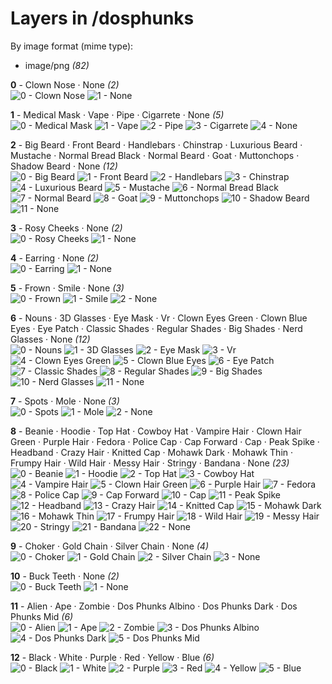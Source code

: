 # Layers in /dosphunks

By image format (mime type):
- image/png _(82)_


**0** -  Clown Nose · None  _(2)_ <br>
![](0_0.png "0 - Clown Nose") 
![](0_1.png "1 - None") 


**1** -  Medical Mask · Vape · Pipe · Cigarrete · None  _(5)_ <br>
![](1_0.png "0 - Medical Mask") 
![](1_1.png "1 - Vape") 
![](1_2.png "2 - Pipe") 
![](1_3.png "3 - Cigarrete") 
![](1_4.png "4 - None") 


**2** -  Big Beard · Front Beard · Handlebars · Chinstrap · Luxurious Beard · Mustache · Normal Bread Black · Normal Beard · Goat · Muttonchops · Shadow Beard · None  _(12)_ <br>
![](2_0.png "0 - Big Beard") 
![](2_1.png "1 - Front Beard") 
![](2_2.png "2 - Handlebars") 
![](2_3.png "3 - Chinstrap") 
![](2_4.png "4 - Luxurious Beard") 
![](2_5.png "5 - Mustache") 
![](2_6.png "6 - Normal Bread Black") 
![](2_7.png "7 - Normal Beard") 
![](2_8.png "8 - Goat") 
![](2_9.png "9 - Muttonchops") 
![](2_10.png "10 - Shadow Beard") 
![](2_11.png "11 - None") 


**3** -  Rosy Cheeks · None  _(2)_ <br>
![](3_0.png "0 - Rosy Cheeks") 
![](3_1.png "1 - None") 


**4** -  Earring · None  _(2)_ <br>
![](4_0.png "0 - Earring") 
![](4_1.png "1 - None") 


**5** -  Frown · Smile · None  _(3)_ <br>
![](5_0.png "0 - Frown") 
![](5_1.png "1 - Smile") 
![](5_2.png "2 - None") 


**6** -  Nouns · 3D Glasses · Eye Mask · Vr · Clown Eyes Green · Clown Blue Eyes · Eye Patch · Classic Shades · Regular Shades · Big Shades · Nerd Glasses · None  _(12)_ <br>
![](6_0.png "0 - Nouns") 
![](6_1.png "1 - 3D Glasses") 
![](6_2.png "2 - Eye Mask") 
![](6_3.png "3 - Vr") 
![](6_4.png "4 - Clown Eyes Green") 
![](6_5.png "5 - Clown Blue Eyes") 
![](6_6.png "6 - Eye Patch") 
![](6_7.png "7 - Classic Shades") 
![](6_8.png "8 - Regular Shades") 
![](6_9.png "9 - Big Shades") 
![](6_10.png "10 - Nerd Glasses") 
![](6_11.png "11 - None") 


**7** -  Spots · Mole · None  _(3)_ <br>
![](7_0.png "0 - Spots") 
![](7_1.png "1 - Mole") 
![](7_2.png "2 - None") 


**8** -  Beanie · Hoodie · Top Hat · Cowboy Hat · Vampire Hair · Clown Hair Green · Purple Hair · Fedora · Police Cap · Cap Forward · Cap · Peak Spike · Headband · Crazy Hair · Knitted Cap · Mohawk Dark · Mohawk Thin · Frumpy Hair · Wild Hair · Messy Hair · Stringy · Bandana · None  _(23)_ <br>
![](8_0.png "0 - Beanie") 
![](8_1.png "1 - Hoodie") 
![](8_2.png "2 - Top Hat") 
![](8_3.png "3 - Cowboy Hat") 
![](8_4.png "4 - Vampire Hair") 
![](8_5.png "5 - Clown Hair Green") 
![](8_6.png "6 - Purple Hair") 
![](8_7.png "7 - Fedora") 
![](8_8.png "8 - Police Cap") 
![](8_9.png "9 - Cap Forward") 
![](8_10.png "10 - Cap") 
![](8_11.png "11 - Peak Spike") 
![](8_12.png "12 - Headband") 
![](8_13.png "13 - Crazy Hair") 
![](8_14.png "14 - Knitted Cap") 
![](8_15.png "15 - Mohawk Dark") 
![](8_16.png "16 - Mohawk Thin") 
![](8_17.png "17 - Frumpy Hair") 
![](8_18.png "18 - Wild Hair") 
![](8_19.png "19 - Messy Hair") 
![](8_20.png "20 - Stringy") 
![](8_21.png "21 - Bandana") 
![](8_22.png "22 - None") 


**9** -  Choker · Gold Chain · Silver Chain · None  _(4)_ <br>
![](9_0.png "0 - Choker") 
![](9_1.png "1 - Gold Chain") 
![](9_2.png "2 - Silver Chain") 
![](9_3.png "3 - None") 


**10** -  Buck Teeth · None  _(2)_ <br>
![](10_0.png "0 - Buck Teeth") 
![](10_1.png "1 - None") 


**11** -  Alien · Ape · Zombie · Dos Phunks Albino · Dos Phunks Dark · Dos Phunks Mid  _(6)_ <br>
![](11_0.png "0 - Alien") 
![](11_1.png "1 - Ape") 
![](11_2.png "2 - Zombie") 
![](11_3.png "3 - Dos Phunks Albino") 
![](11_4.png "4 - Dos Phunks Dark") 
![](11_5.png "5 - Dos Phunks Mid") 


**12** -  Black · White · Purple · Red · Yellow · Blue  _(6)_ <br>
![](12_0.png "0 - Black") 
![](12_1.png "1 - White") 
![](12_2.png "2 - Purple") 
![](12_3.png "3 - Red") 
![](12_4.png "4 - Yellow") 
![](12_5.png "5 - Blue") 


